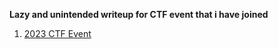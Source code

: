 **Lazy and unintended writeup for CTF event that i have joined**

1. [2023 CTF Event]("https://github.com/01bst/CTF-Writeup/tree/main/2023")
